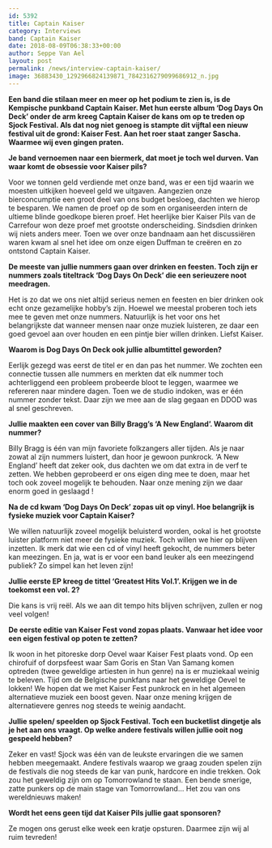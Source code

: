 ```yaml
---
id: 5392
title: Captain Kaiser
category: Interviews
band: Captain Kaiser
date: 2018-08-09T06:38:33+00:00
author: Seppe Van Ael
layout: post
permalink: /news/interview-captain-kaiser/
image: 36883430_1292966824139871_7842316279099686912_n.jpg
---
```

**Een band die stilaan meer en meer op het podium te zien is, is de Kempische punkband Captain Kaiser. Met hun eerste album ‘Dog Days On Deck’ onder de arm kreeg Captain Kaiser de kans om op te treden op Sjock Festival. Als dat nog niet genoeg is stampte dit vijftal een nieuw festival uit de grond: Kaiser Fest. Aan het roer staat zanger Sascha. Waarmee wij even gingen praten.**

**Je band vernoemen naar een biermerk, dat moet je toch wel durven. Van waar komt de obsessie voor Kaiser pils?**

Voor we tonnen geld verdiende met onze band, was er een tijd waarin we moesten uitkijken hoeveel geld we uitgaven. Aangezien onze bierconcumptie een groot deel van ons budget besloeg, dachten we hierop te besparen. We namen de proef op de som en organiseerden intern de ultieme blinde goedkope bieren proef. Het heerlijke bier Kaiser Pils van de Carrefour won deze proef met grootste onderscheiding. Sindsdien drinken wij niets anders meer. Toen we over onze bandnaam aan het discussiëren waren kwam al snel het idee om onze eigen Duffman te creëren en zo ontstond Captain Kaiser.

**De meeste van jullie nummers gaan over drinken en feesten. Toch zijn er nummers zoals titeltrack ‘Dog Days On Deck’ die een serieuzere noot meedragen.** 

Het is zo dat we ons niet altijd serieus nemen en feesten en bier drinken ook echt onze gezamelijke hobby’s zijn. Hoewel we meestal proberen toch iets mee te geven met onze nummers. Natuurlijk is het voor ons het belangrijkste dat wanneer mensen naar onze muziek luisteren, ze daar een goed gevoel aan over houden en een pintje bier willen drinken. Liefst Kaiser.

**Waarom is Dog Days On Deck ook jullie albumtittel geworden?** 

Eerlijk gezegd was eerst de titel er en dan pas het nummer. We zochten een connectie tussen alle nummers en merkten dat elk nummer toch achterliggend een probleem probeerde bloot te leggen, waarmee we refereren naar mindere dagen. Toen we de studio indoken, was er één nummer zonder tekst. Daar zijn we mee aan de slag gegaan en DDOD was al snel geschreven.

**Jullie maakten een cover van Billy Bragg’s ‘A New England’. Waarom dit nummer?** 

Billy Bragg is één van mijn favoriete folkzangers aller tijden. Als je naar zowat al zijn nummers luistert, dan hoor je gewoon punkrock. ‘A New England’ heeft dat zeker ook, dus dachten we om dat extra in de verf te zetten. We hebben geprobeerd er ons eigen ding mee te doen, maar het toch ook zoveel mogelijk te behouden. Naar onze mening zijn we daar enorm goed in geslaagd !

**Na de cd kwam ‘Dog Days On Deck’ zopas uit op vinyl. Hoe belangrijk is fysieke muziek voor Captain Kaiser?**

We willen natuurlijk zoveel mogelijk beluisterd worden, ookal is het grootste luister platform niet meer de fysieke muziek. Toch willen we hier op blijven inzetten. Ik merk dat wie een cd of vinyl heeft gekocht, de nummers beter kan meezingen. En ja, wat is er voor een band leuker als een meezingend publiek? Zo simpel kan het leven zijn!

**Jullie eerste EP kreeg de tittel ‘Greatest Hits Vol.1’. Krijgen we in de toekomst een vol. 2?**

Die kans is vrij reël. Als we aan dit tempo hits blijven schrijven, zullen er nog veel volgen!

**De eerste editie van Kaiser Fest vond zopas plaats. Vanwaar het idee voor een eigen festival op poten te zetten?** 

Ik woon in het pitoreske dorp Oevel waar Kaiser Fest plaats vond. Op een chirofuif of dorpsfeest waar Sam Goris en Stan Van Samang komen optreden (twee geweldige artiesten in hun genre) na is er muziekaal weinig te beleven. Tijd om de Belgische punkfans naar het geweldige Oevel te lokken! We hopen dat we met Kaiser Fest punkrock en in het algemeen alternatieve muziek een boost geven. Naar onze mening krijgen de alternatievere genres nog steeds te weinig aandacht.

**Jullie spelen/ speelden op Sjock Festival. Toch een bucketlist dingetje als je het aan ons vraagt. Op welke andere festivals willen jullie ooit nog gespeeld hebben?** 

Zeker en vast! Sjock was één van de leukste ervaringen die we samen hebben meegemaakt. Andere festivals waarop we graag zouden spelen zijn de festivals die nog steeds de kar van punk, hardcore en indie trekken. Ook zou het geweldig zijn om op Tomorrowland te staan. Een bende smerige, zatte punkers op de main stage van Tomorrowland… Het zou van ons wereldnieuws maken!

**Wordt het eens geen tijd dat Kaiser Pils jullie gaat sponsoren?** 

Ze mogen ons gerust elke week een kratje opsturen. Daarmee zijn wij al ruim tevreden!

